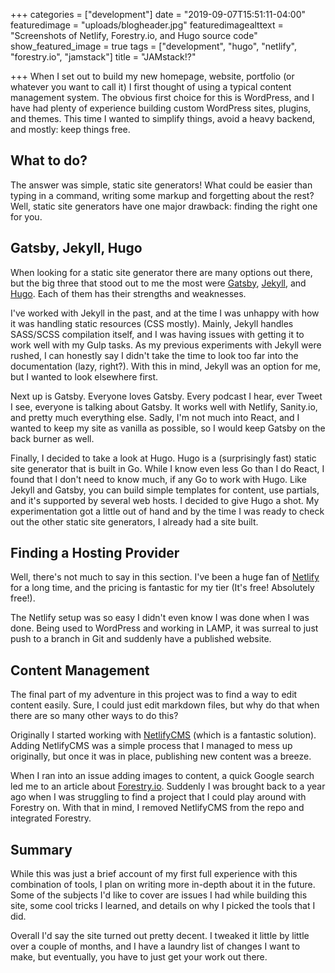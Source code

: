 +++
categories = ["development"]
date = "2019-09-07T15:51:11-04:00"
featuredimage = "uploads/blogheader.jpg"
featuredimagealttext = "Screenshots of Netlify, Forestry.io, and Hugo source code"
show_featured_image = true
tags = ["development", "hugo", "netlify", "forestry.io", "jamstack"]
title = "JAMstack!?"

+++
When I set out to build my new homepage, website, portfolio (or whatever you want to call it) I first thought of using a typical content management system. The obvious first choice for this is WordPress, and I have had plenty of experience building custom WordPress sites, plugins, and themes. This time I wanted to simplify things, avoid a heavy backend, and mostly: keep things free.

## What to do?

The answer was simple, static site generators! What could be easier than typing in a command, writing some markup and forgetting about the rest? Well, static site generators have one major drawback: finding the right one for you.

## Gatsby, Jekyll, Hugo 

When looking for a static site generator there are many options out there, but the big three that stood out to me the most were [Gatsby](https://www.gatsbyjs.org/ "Gatsby"), [Jekyll](https://jekyllrb.com/ "Jekyll"), and [Hugo](https://gohugo.io/ "Hugo"). Each of them has their strengths and weaknesses.

I've worked with Jekyll in the past, and at the time I was unhappy with how it was handling static resources (CSS mostly). Mainly, Jekyll handles SASS/SCSS compilation itself, and I was having issues with getting it to work well with my Gulp tasks. As my previous experiments with Jekyll were rushed, I can honestly say I didn't take the time to look too far into the documentation (lazy, right?). With this in mind, Jekyll was an option for me, but I wanted to look elsewhere first.

Next up is Gatsby. Everyone loves Gatsby. Every podcast I hear, ever Tweet I see, everyone is talking about Gatsby. It works well with Netlify, Sanity.io, and pretty much everything else. Sadly, I'm not much into React, and I wanted to keep my site as vanilla as possible, so I would keep Gatsby on the back burner as well.

Finally, I decided to take a look at Hugo. Hugo is a (surprisingly fast) static site generator that is built in Go. While I know even less Go than I do React, I found that I don't need to know much, if any Go to work with Hugo. Like Jekyll and Gatsby, you can build simple templates for content, use partials, and it's supported by several web hosts. I decided to give Hugo a shot. My experimentation got a little out of hand and by the time I was ready to check out the other static site generators, I already had a site built. 

## Finding a Hosting Provider

Well, there's not much to say in this section. I've been a huge fan of [Netlify](https://www.netlify.com/ "Netlify") for a long time, and the pricing is fantastic for my tier (It's free! Absolutely free!). 

The Netlify setup was so easy I didn't even know I was done when I was done. Being used to WordPress and working in LAMP, it was surreal to just push to a branch in Git and suddenly have a published website.

## Content Management

The final part of my adventure in this project was to find a way to edit content easily. Sure, I could just edit markdown files, but why do that when there are so many other ways to do this?

Originally I started working with [NetlifyCMS](https://www.netlifycms.org/ "NetlifyCMS") (which is a fantastic solution). Adding NetlifyCMS was a simple process that I managed to mess up originally, but once it was in place, publishing new content was a breeze.  

When I ran into an issue adding images to content, a quick Google search led me to an article about [Forestry.io](https://forestry.io/ "Forestry.io"). Suddenly I was brought back to a year ago when I was struggling to find a project that I could play around with Forestry on. With that in mind, I removed NetlifyCMS from the repo and integrated Forestry.

## Summary

While this was just a brief account of my first full experience with this combination of tools, I plan on writing more in-depth about it in the future. Some of the subjects I'd like to cover are issues I had while building this site, some cool tricks I learned, and details on why I picked the tools that I did.

Overall I'd say the site turned out pretty decent. I tweaked it little by little over a couple of months, and I have a laundry list of changes I want to make, but eventually, you have to just get your work out there.